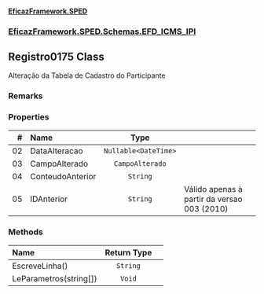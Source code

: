 #### [EficazFramework.SPED](EficazFrameworkSPED.md 'EficazFramework SPED')
### [EficazFramework.SPED.Schemas.EFD_ICMS_IPI](EficazFramework.SPED.Schemas.EFD_ICMS_IPI.md 'EficazFramework.SPED.Schemas.EFD_ICMS_IPI')

## Registro0175 Class

Alteração da Tabela de Cadastro do Participante

### Remarks
### Properties

| # | Name | Type | |
| ---: | :--- | :---: | :--- |
| 02 | DataAlteracao | `Nullable<DateTime>` |  |
| 03 | CampoAlterado | `CampoAlterado` |  |
| 04 | ConteudoAnterior | `String` |  |
| 05 | IDAnterior | `String` | Válido apenas à partir da versao 003 (2010) |
### Methods

| Name | Return Type | |
| :--- | :---: | :--- |
| EscreveLinha() | `String` |  |
| LeParametros(string[]) | `Void` |  |
